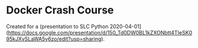 # Docker Crash Course


Created for a (presentation to SLC Python 2020-04-01](https://docs.google.com/presentation/d/150_Td0DW0BL1kZXONbtt4TIeSK095kJXvSLaWA5y6zo/edit?usp=sharing). 

